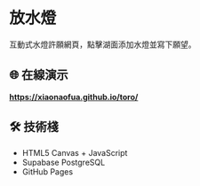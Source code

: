 # 放水燈

互動式水燈許願網頁，點擊湖面添加水燈並寫下願望。

## 🌐 在線演示

**https://xiaonaofua.github.io/toro/**

## 🛠️ 技術棧

- HTML5 Canvas + JavaScript
- Supabase PostgreSQL
- GitHub Pages